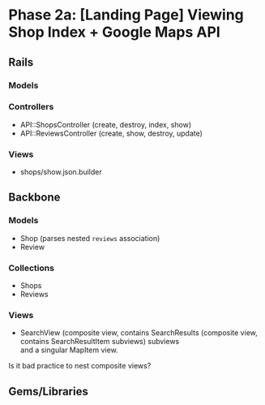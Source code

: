 # Phase 2a: [Landing Page] Viewing Shop Index + Google Maps API

## Rails
### Models

### Controllers
* API::ShopsController (create, destroy, index, show)
* API::ReviewsController (create, show, destroy, update)

### Views
* shops/show.json.builder

## Backbone
### Models
* Shop (parses nested `reviews` association)
* Review

### Collections
* Shops
* Reviews

### Views
* SearchView (composite view, contains SearchResults (composite view, contains SearchResultItem subviews) subviews<br> and a singular MapItem view. 

Is it bad practice to nest composite views?


## Gems/Libraries

